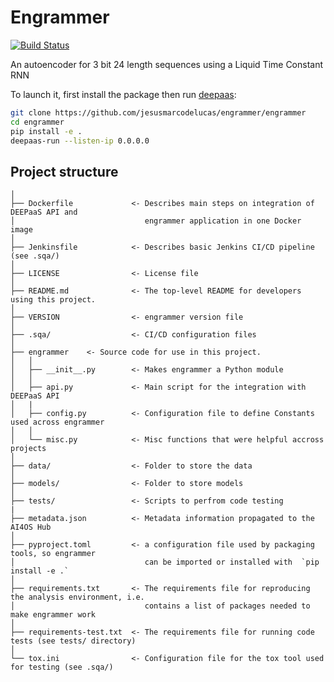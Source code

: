 # Engrammer
[![Build Status](https://jenkins.services.ai4os.eu/buildStatus/icon?job=AI4OS-hub/engrammer/dev)](https://jenkins.services.ai4os.eu/job/AI4OS-hub/job/engrammer/job/dev/)

An autoencoder for 3 bit 24 length sequences using a Liquid Time Constant RNN

To launch it, first install the package then run [deepaas](https://github.com/ai4os/DEEPaaS):
```bash
git clone https://github.com/jesusmarcodelucas/engrammer/engrammer
cd engrammer
pip install -e .
deepaas-run --listen-ip 0.0.0.0
```

## Project structure
```
│
├── Dockerfile             <- Describes main steps on integration of DEEPaaS API and
│                             engrammer application in one Docker image
│
├── Jenkinsfile            <- Describes basic Jenkins CI/CD pipeline (see .sqa/)
│
├── LICENSE                <- License file
│
├── README.md              <- The top-level README for developers using this project.
│
├── VERSION                <- engrammer version file
│
├── .sqa/                  <- CI/CD configuration files
│
├── engrammer    <- Source code for use in this project.
│   │
│   ├── __init__.py        <- Makes engrammer a Python module
│   │
│   ├── api.py             <- Main script for the integration with DEEPaaS API
│   |
│   ├── config.py          <- Configuration file to define Constants used across engrammer
│   │
│   └── misc.py            <- Misc functions that were helpful accross projects
│
├── data/                  <- Folder to store the data
│
├── models/                <- Folder to store models
│   
├── tests/                 <- Scripts to perfrom code testing
|
├── metadata.json          <- Metadata information propagated to the AI4OS Hub
│
├── pyproject.toml         <- a configuration file used by packaging tools, so engrammer
│                             can be imported or installed with  `pip install -e .`                             
│
├── requirements.txt       <- The requirements file for reproducing the analysis environment, i.e.
│                             contains a list of packages needed to make engrammer work
│
├── requirements-test.txt  <- The requirements file for running code tests (see tests/ directory)
│
└── tox.ini                <- Configuration file for the tox tool used for testing (see .sqa/)
```
